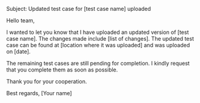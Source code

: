 Subject: Updated test case for [test case name] uploaded

Hello team,

I wanted to let you know that I have uploaded an updated version of [test case name]. The changes made include [list of changes]. The updated test case can be found at [location where it was uploaded] and was uploaded on [date].

The remaining test cases are still pending for completion. I kindly request that you complete them as soon as possible.

Thank you for your cooperation.

Best regards,
[Your name]
